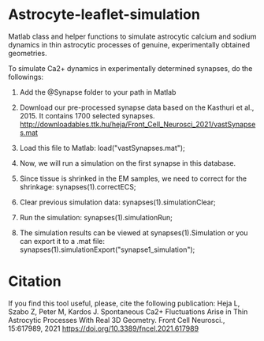 # Astrocyte-leaflet-simulation
Matlab class and helper functions to simulate astrocytic calcium and sodium dynamics in thin astrocytic processes of genuine, experimentally obtained geometries.

To simulate Ca2+ dynamics in experimentally determined synapses, do the followings:

1)	Add the @Synapse folder to your path in Matlab

2)	Download our pre-processed synapse data based on the Kasthuri et al., 2015. It contains 1700 selected synapses.
http://downloadables.ttk.hu/heja/Front_Cell_Neurosci_2021/vastSynapses.mat

3)  Load this file to Matlab:
load("vastSynapses.mat");

4)	Now, we will run a simulation on the first synapse in this database.

5)	Since tissue is shrinked in the EM samples, we need to correct for the shrinkage:
synapses(1).correctECS;

6)	Clear previous simulation data:
synapses(1).simulationClear;

7)	Run the simulation:
synapses(1).simulationRun;

8) The simulation results can be viewed at synapses(1).Simulation or you can export it to a .mat file:
synapses(1).simulationExport("synapse1_simulation");

# Citation
If you find this tool useful, please, cite the following publication:
Heja L, Szabo Z, Peter M, Kardos J. Spontaneous Ca2+ Fluctuations Arise in Thin Astrocytic Processes With Real 3D Geometry. Front Cell Neurosci., 15:617989, 2021
https://doi.org/10.3389/fncel.2021.617989